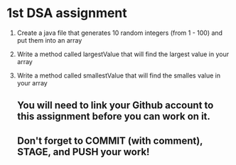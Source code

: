 # 1st DSA assignment
1. Create a java file that generates 10 random integers (from 1 - 100) and put them into an array
2. Write a method called largestValue that will find the largest value in your array
3. Write a method called smallestValue that will find the smalles value in your array

   ## You will need to link your Github account to this assignment before you can work on it.
   ## Don't forget to COMMIT (with comment), STAGE, and PUSH your work!
